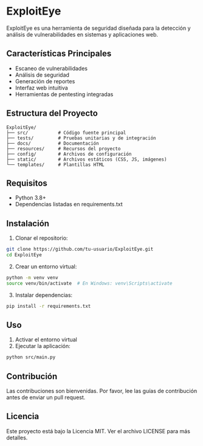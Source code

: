 # ExploitEye

ExploitEye es una herramienta de seguridad diseñada para la detección y análisis de vulnerabilidades en sistemas y aplicaciones web.

## Características Principales

- Escaneo de vulnerabilidades
- Análisis de seguridad
- Generación de reportes
- Interfaz web intuitiva
- Herramientas de pentesting integradas

## Estructura del Proyecto

```
ExploitEye/
├── src/           # Código fuente principal
├── tests/         # Pruebas unitarias y de integración
├── docs/          # Documentación
├── resources/     # Recursos del proyecto
├── config/        # Archivos de configuración
├── static/        # Archivos estáticos (CSS, JS, imágenes)
└── templates/     # Plantillas HTML
```

## Requisitos

- Python 3.8+
- Dependencias listadas en requirements.txt

## Instalación

1. Clonar el repositorio:
```bash
git clone https://github.com/tu-usuario/ExploitEye.git
cd ExploitEye
```

2. Crear un entorno virtual:
```bash
python -m venv venv
source venv/bin/activate  # En Windows: venv\Scripts\activate
```

3. Instalar dependencias:
```bash
pip install -r requirements.txt
```

## Uso

1. Activar el entorno virtual
2. Ejecutar la aplicación:
```bash
python src/main.py
```

## Contribución

Las contribuciones son bienvenidas. Por favor, lee las guías de contribución antes de enviar un pull request.

## Licencia

Este proyecto está bajo la Licencia MIT. Ver el archivo LICENSE para más detalles. 